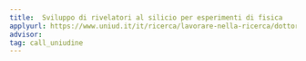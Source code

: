 ```yaml
---
title:  Sviluppo di rivelatori al silicio per esperimenti di fisica 
applyurl: https://www.uniud.it/it/ricerca/lavorare-nella-ricerca/dottorato/informazioni/ammissione-ai-corsi/bandi-attivi-1
advisor:  
tag: call_uniudine
---
```

